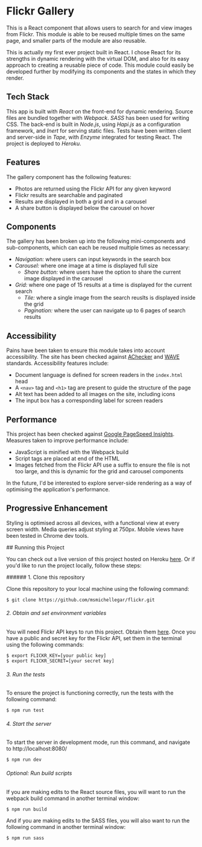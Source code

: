 # Flickr Gallery

This is a React component that allows users to search for and view images from Flickr. This module is able to be reused multiple times on the same page, and smaller parts of the module are also reusable.

This is actually my first ever project built in React. I chose React for its strengths in dynamic rendering with the virtual DOM, and also for its easy approach to creating a reusable piece of code. This module could easily be developed further by modifying its components and the states in which they render.

## Tech Stack

This app is built with *React* on the front-end for dynamic rendering. Source files are bundled together with *Webpack*. *SASS* has been used for writing CSS. The back-end is built in *Node.js*, using *Hapi.js* as a configuration framework, and *Inert* for serving static files. Tests have been written client and server-side in *Tape*, with *Enzyme* integrated for testing React. The project is deployed to *Heroku*.

## Features

The gallery component has the following features:

* Photos are returned using the Flickr API for any given keyword
* Flickr results are searchable and paginated
* Results are displayed in both a grid and in a carousel
* A share button is displayed below the carousel on hover

## Components

The gallery has been broken up into the following mini-components and sub-components, which can each be reused multiple times as necessary:

* *Navigation:* where users can input keywords in the search box
* *Carousel:* where one image at a time is displayed full size
    * *Share button:* where users have the option to share the current image displayed in the carousel
* *Grid:* where one page of 15 results at a time is displayed for the current search
    * *Tile:* where a single image from the search reuslts is displayed inside the grid
    * *Pagination:* where the user can navigate up to 6 pages of search results

## Accessibility

Pains have been taken to ensure this module takes into account accessibility. The site has been checked against [AChecker](http://achecker.ca/) and [WAVE](http://wave.webaim.org/) standards. Accessibility features include:

* Document language is defined for screen readers in the `index.html` head
* A `<nav>` tag and `<h1>` tag are present to guide the structure of the page
* Alt text has been added to all images on the site, including icons
* The input box has a corresponding label for screen readers

## Performance

This project has been checked against [Google PageSpeed Insights](https://developers.google.com/speed/pagespeed/insights/). Measures taken to improve performance include:

* JavaScript is minified with the Webpack build
* Script tags are placed at end of the HTML
* Images fetched from the Flickr API use a suffix to ensure the file is not too large, and this is dynamic for the grid and carousel components

In the future, I'd be interested to explore server-side rendering as a way of optimising the application's performance.

## Progressive Enhancement

Styling is optimised across all devices, with a functional view at every screen width. Media queries adjust styling at 750px. Mobile views have been tested in Chrome dev tools.

## Running this Project

You can check out a live version of this project hosted on Heroku [here](http://flickr-search.herokuapp.com). Or if you'd like to run the project locally, follow these steps:

###### 1. Clone this repository

Clone this repository to your local machine using the following command:

```
$ git clone https://github.com/msmichellegar/flickr.git
```

###### 2. Obtain and set environment variables

You will need Flickr API keys to run this project. Obtain them [here](https://www.flickr.com/services/api/). Once you have a public and secret key for the Flickr API, set them in the terminal using the following commands:

```
$ export FLICKR_KEY=[your public key]
$ export FLICKR_SECRET=[your secret key]
```

###### 3. Run the tests

To ensure the project is functioning correctly, run the tests with the following command:

```
$ npm run test
```

###### 4. Start the server

To start the server in development mode, run this command, and navigate to http://localhost:8080/

```
$ npm run dev
```

###### Optional: Run build scripts

If you are making edits to the React source files, you will want to run the webpack build command in another terminal window:

```
$ npm run build
```

And if you are making edits to the SASS files, you will also want to run the following command in another terminal window:

```
$ npm run sass
```
